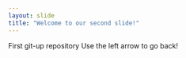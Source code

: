 ```yaml
---
layout: slide
title: "Welcome to our second slide!"
---
```

First git-up repository
Use the left arrow to go back!

